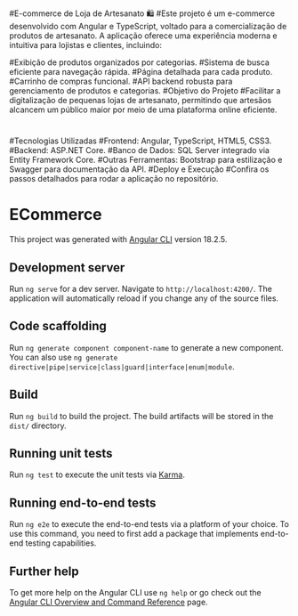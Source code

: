 #E-commerce de Loja de Artesanato 🛍️
#Este projeto é um e-commerce desenvolvido com Angular e TypeScript, voltado para a comercialização de produtos de artesanato. A aplicação oferece uma experiência moderna e intuitiva para lojistas e clientes, incluindo:

#Exibição de produtos organizados por categorias.
#Sistema de busca eficiente para navegação rápida.
#Página detalhada para cada produto.
#Carrinho de compras funcional.
#API backend robusta para gerenciamento de produtos e categorias.
#Objetivo do Projeto
#Facilitar a digitalização de pequenas lojas de artesanato, permitindo que artesãos alcancem um público maior por meio de uma plataforma online eficiente.
#
#Tecnologias Utilizadas
#Frontend: Angular, TypeScript, HTML5, CSS3.
#Backend: ASP.NET Core.
#Banco de Dados: SQL Server integrado via Entity Framework Core.
#Outras Ferramentas: Bootstrap para estilização e Swagger para documentação da API.
#Deploy e Execução
#Confira os passos detalhados para rodar a aplicação no repositório.


# ECommerce

This project was generated with [Angular CLI](https://github.com/angular/angular-cli) version 18.2.5.

## Development server

Run `ng serve` for a dev server. Navigate to `http://localhost:4200/`. The application will automatically reload if you change any of the source files.

## Code scaffolding

Run `ng generate component component-name` to generate a new component. You can also use `ng generate directive|pipe|service|class|guard|interface|enum|module`.

## Build

Run `ng build` to build the project. The build artifacts will be stored in the `dist/` directory.

## Running unit tests

Run `ng test` to execute the unit tests via [Karma](https://karma-runner.github.io).

## Running end-to-end tests

Run `ng e2e` to execute the end-to-end tests via a platform of your choice. To use this command, you need to first add a package that implements end-to-end testing capabilities.

## Further help

To get more help on the Angular CLI use `ng help` or go check out the [Angular CLI Overview and Command Reference](https://angular.dev/tools/cli) page.
